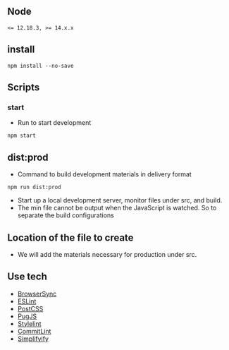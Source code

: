 ## Node

```
<= 12.18.3, >= 14.x.x
```

## install

```
npm install --no-save
```

## Scripts

### start

- Run to start development

```
npm start
```

## dist:prod

- Command to build development materials in delivery format

```
npm run dist:prod
```

- Start up a local development server, monitor files under src, and build.
- The min file cannot be output when the JavaScript is watched. So to separate the build configurations

## Location of the file to create

- We will add the materials necessary for production under src.

## Use tech

- [BrowserSync](https://www.browsersync.io/)
- [ESLint](https://eslint.org/)
- [PostCSS](https://postcss.org/)
- [PugJS](https://pugjs.org/)
- [Stylelint](https://github.com/postcss/stylelint)
- [CommitLint](https://github.com/conventional-changelog/commitlint)
- [Simplifyify](https://github.com/JS-DevTools/simplifyify)
